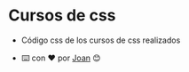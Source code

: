 # Cursos de css

- Código css de los cursos de css realizados

-  ⌨️ con ❤️  por [Joan](https://github.com/Jochizan) 😊
